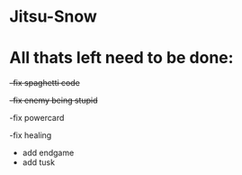 # Jitsu-Snow
# All thats left need to be done:

  ~~-fix spaghetti code~~
  
  ~~-fix enemy being stupid~~
  
  -fix powercard
  
  -fix healing
  
  - add endgame
  - add tusk
  
